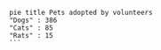 ```mermaid
    pie title Pets adopted by volunteers
    "Dogs" : 386
    "Cats" : 85
    "Rats" : 15
    ```

